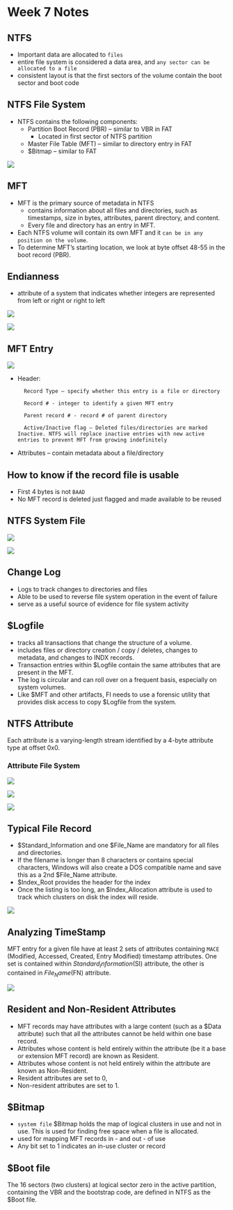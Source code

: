 # Week 7 Notes

## NTFS
- Important data are allocated to `files`
- entire file system is considered a data area, and `any sector can be allocated to a file`
- consistent layout is that the first sectors of the volume contain the boot sector and boot code

## NTFS File System
- NTFS contains the following components:
    - Partition Boot Record (PBR) – similar to VBR in FAT
        - Located in first sector of NTFS partition
    - Master File Table (MFT) – similar to directory entry in FAT
    - $Bitmap – similar to FAT

![](/Week%207/Images/PBR%20Table.png)  

## MFT 
- MFT is the primary source of metadata in NTFS
    - contains information about all files and directories, such as timestamps, size in bytes, attributes, parent directory, and content.
    - Every file and directory has an entry in MFT.
- Each NTFS volume will contain its own MFT and it `can be in any position on the volume`.
- To determine MFT’s starting location, we look at byte offset 48-55 in the boot record (PBR).

## Endianness
- attribute of a system that indicates whether integers are represented from left or right or right to left

![](/Week%207/Images/Endian.png)  

![](/Week%207/Images/Little%20Endian%20Conversion%20Concept.png)  

## MFT Entry
![](/Week%207/Images/MFT%20Entry.png)  

- Header:

        Record Type – specify whether this entry is a file or directory

        Record # - integer to identify a given MFT entry

        Parent record # - record # of parent directory

        Active/Inactive flag – Deleted files/directories are marked Inactive. NTFS will replace inactive entries with new active entries to prevent MFT from growing indefinitely

- Attributes – contain metadata about a file/directory

## How to know if the record file is usable
- First 4 bytes is not `BAAD`
- No MFT record is deleted just flagged and made available to be reused

## NTFS System File

![](/Week%207/Images/NTFS%20System%20File.png)  

![](/Week%207/Images/NTFS%20System%20File%20Description.png)  

## Change Log
- Logs to track changes to directories and files
- Able to be used to reverse file system operation in the event of failure
- serve as a useful source of evidence for file system activity

## $Logfile
- tracks all transactions that change the structure of a volume.
- includes files or directory creation / copy / deletes, changes to metadata, and changes to INDX records.
- Transaction entries within $Logfile contain the same attributes that are present in the MFT.
- The log is circular and can roll over on a frequent basis, especially on system volumes.
- Like $MFT and other artifacts, FI needs to use a forensic utility that provides disk access to copy $Logfile from the system.

## NTFS Attribute
Each attribute is a varying-length stream identified by a 4-byte attribute type at offset 0x0. 

### Attribute File System
![](/Week%207/Images/Attribute%20File%20System.png)  

![](/Week%207/Images/Attribute%20Header.png)  

![](/Week%207/Images/MFT%20Attributes%20Table.png)

## Typical File Record
- $Standard_Information and one $File_Name are mandatory for all files and directories.
- If the filename is longer than 8 characters or contains special characters, Windows will also create a DOS compatible name and save this as a 2nd $File_Name attribute. 
- $Index_Root provides the header for the index
- Once the listing is too long, an $Index_Allocation attribute is used to track which clusters on disk the index will reside.

![](/Week%207/Images/NTFS%20Overview.png)  

## Analyzing TimeStamp
MFT entry for a given file have at least 2 sets of attributes containing `MACE` (Modified, Accessed, Created, Entry Modified) timestamp attributes.
One set is contained within $Standard_Information ($SI) attribute, the other is contained in $File_Name ($FN) attribute.

![](/Week%207/Images/MACE%20timestamp%20Definition.png)  

## Resident and Non-Resident Attributes
- MFT records may have attributes with a large content (such as a $Data attribute) such that all the attributes cannot be held within one base record. 
- Attributes whose content is held entirely within the attribute (be it a base or extension MFT record) are known as Resident. 
- Attributes whose content is not held entirely within the attribute are known as Non-Resident. 
- Resident attributes are set to 0, 
- Non-resident attributes are set to 1. 

## $Bitmap
- `system file` $Bitmap holds the map of logical clusters in use and not in use. This is used for finding free space when a file is allocated. 
- used for mapping MFT records in - and out - of use
- Any bit set to 1 indicates an in-use cluster or record

## $Boot file
The 16 sectors (two clusters) at logical sector zero in the active partition, containing the VBR and the bootstrap code, are defined in NTFS as the $Boot file.

